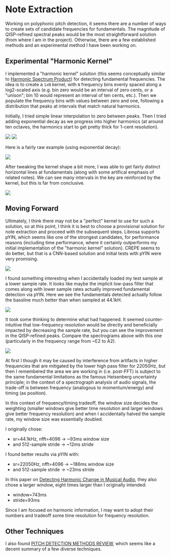 # Note Extraction

Working on polyphonic pitch detection, it seems there are a number of ways to create sets of candidate frequencies for fundamentals. The magnitude of QISP-refined spectral peaks would be the most straightforward solution (from where I am in the project). Otherwise, there are a few established methods and an experimental method I have been working on.

## Experimental "Harmonic Kernel"
I implemented a "harmonic kernel" solution (this seems conceptually similar to [Harmonic Spectrum Product](http://musicweb.ucsd.edu/~trsmyth/analysis/Harmonic_Product_Spectrum.html)) for detecting fundamental frequencies. The idea is to create a `1xN` kernel, with `N` frequency bins evenly spaced along a log2-scaled axis (e.g. bin zero would be an interval of zero cents, or a "unison"; bin 10 would represent an interval of ten cents, etc.). Then we populate the frequency bins with values between zero and one, following a distribution that peaks at intervals that match natural harmonics.

Initially, I tried simple linear interpolation to zero between peaks. Then I tried adding exponential decay as we progress into higher harmonics (at around ten octaves, the harmonics start to get pretty thick for 1-cent resolution).

<img src="figs/linear_neighbors.png" size=400>
<img src="figs/exponential_neighbors.png" size=400>

Here is a fairly raw example (using exponential decay):

<img src="figs/harm_kern_exponential_decay.png" size=600>

After tweaking the kernel shape a bit more, I was able to get fairly distinct horizontal lines at fundamentals (along with some artifical emphasis of related notes). We can see many intervals in the key are reinforced by the kernel, but this is far from conclusive.

<img src="figs/harm_kern_no_oct_time_norm.png" size=600>

## Moving Forward
Ultimately, I think there may not be a "perfect" kernel to use for such a solution, so at this point, I think it is best to choose a provisional solution for note extraction and proceed with the subsequent steps. Librosa supports pYIN, which seems like one of the strongest candidates, for performance reasons (including time performance, where it certainly outperforms my initial implementation of the "harmonic kernel" solution). CREPE seems to do better, but that is a CNN-based solution and initial tests with pYIN were very promising.

<img src="figs/pyin.png" size=600>

I found something interesting when I accidentally loaded my test sample at a lower sample rate. It looks like maybe the implicit low-pass filter that comes along with lower sample rates actually improved fundamental detection via pYIN. Here we see the fundamentals detected actually follow the bassline much better than when sampled at 44.1kH.

<img src="figs/pyin_22050.png" size=600>

It took some thinking to determine what had happened. It seemed counter-intuitive that low-frequency resolution would be directly and beneficially impacted by decreasing the sample rate, but you can see the improvement in the QISP-refined peaks. Compare the spectrograms above with this one (particularly in the frequency range from ~E2 to A2).

<img src="figs/beck_spec_22050.png" size=600>

At first I though it may be caused by interference from artifacts in higher frequencies that are mitigated by the lower high pass filter for 22050Hz, but then I remembered the area we are working in (i.e. post-FFT) is subject to the same fundamental limitations as the famous Heisenberg uncertainty principle; in the context of a spectrograph analysis of audio signals, the trade-off is between frequency (analogous to momentum/energy) and timing (as position).

In this context of frequency/timing tradeoff, the window size decides the weighting (smaller windows give better time resolution and larger windows give better frequency resolution) and when I accidentally halved the sample rate, my window size was essentially doubled.

I originally chose:
* sr=44.1kHz, nfft=4096 -> ~93ms window size
* and 512-sample stride -> ~12ms stride

I found better results via pYIN with:
* sr=22050Hz, nfft=4096 -> ~186ms window size
* and 512-sample stride -> ~23ms stride

In this paper on [Detecting Harmonic Change in Musical Audio](https://dl.acm.org/doi/pdf/10.1145/1178723.1178727), they also chose a larger window, eight times larger than I originally intended:
* window=743ms
* stride=93ms

Since I am focused on harmonic information, I may want to adopt their numbers and tradeoff some time resolution for frequency resolution.

## Other Techniques
I also found [PITCH DETECTION METHODS REVIEW](https://ccrma.stanford.edu/~pdelac/154/m154paper.htm), which seems like a decent summary of a few diverse techniques.